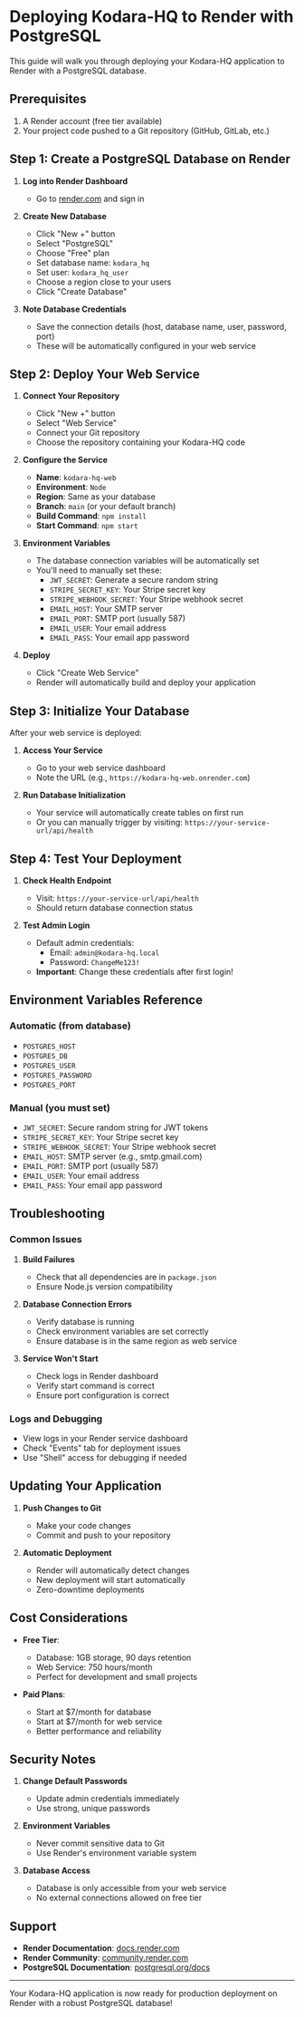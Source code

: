 # Deploying Kodara-HQ to Render with PostgreSQL

This guide will walk you through deploying your Kodara-HQ application to Render with a PostgreSQL database.

## Prerequisites

1. A Render account (free tier available)
2. Your project code pushed to a Git repository (GitHub, GitLab, etc.)

## Step 1: Create a PostgreSQL Database on Render

1. **Log into Render Dashboard**
   - Go to [render.com](https://render.com) and sign in

2. **Create New Database**
   - Click "New +" button
   - Select "PostgreSQL"
   - Choose "Free" plan
   - Set database name: `kodara_hq`
   - Set user: `kodara_hq_user`
   - Choose a region close to your users
   - Click "Create Database"

3. **Note Database Credentials**
   - Save the connection details (host, database name, user, password, port)
   - These will be automatically configured in your web service

## Step 2: Deploy Your Web Service

1. **Connect Your Repository**
   - Click "New +" button
   - Select "Web Service"
   - Connect your Git repository
   - Choose the repository containing your Kodara-HQ code

2. **Configure the Service**
   - **Name**: `kodara-hq-web`
   - **Environment**: `Node`
   - **Region**: Same as your database
   - **Branch**: `main` (or your default branch)
   - **Build Command**: `npm install`
   - **Start Command**: `npm start`

3. **Environment Variables**
   - The database connection variables will be automatically set
   - You'll need to manually set these:
     - `JWT_SECRET`: Generate a secure random string
     - `STRIPE_SECRET_KEY`: Your Stripe secret key
     - `STRIPE_WEBHOOK_SECRET`: Your Stripe webhook secret
     - `EMAIL_HOST`: Your SMTP server
     - `EMAIL_PORT`: SMTP port (usually 587)
     - `EMAIL_USER`: Your email address
     - `EMAIL_PASS`: Your email app password

4. **Deploy**
   - Click "Create Web Service"
   - Render will automatically build and deploy your application

## Step 3: Initialize Your Database

After your web service is deployed:

1. **Access Your Service**
   - Go to your web service dashboard
   - Note the URL (e.g., `https://kodara-hq-web.onrender.com`)

2. **Run Database Initialization**
   - Your service will automatically create tables on first run
   - Or you can manually trigger by visiting: `https://your-service-url/api/health`

## Step 4: Test Your Deployment

1. **Check Health Endpoint**
   - Visit: `https://your-service-url/api/health`
   - Should return database connection status

2. **Test Admin Login**
   - Default admin credentials:
     - Email: `admin@kodara-hq.local`
     - Password: `ChangeMe123!`
   - **Important**: Change these credentials after first login!

## Environment Variables Reference

### Automatic (from database)
- `POSTGRES_HOST`
- `POSTGRES_DB`
- `POSTGRES_USER`
- `POSTGRES_PASSWORD`
- `POSTGRES_PORT`

### Manual (you must set)
- `JWT_SECRET`: Secure random string for JWT tokens
- `STRIPE_SECRET_KEY`: Your Stripe secret key
- `STRIPE_WEBHOOK_SECRET`: Your Stripe webhook secret
- `EMAIL_HOST`: SMTP server (e.g., smtp.gmail.com)
- `EMAIL_PORT`: SMTP port (usually 587)
- `EMAIL_USER`: Your email address
- `EMAIL_PASS`: Your email app password

## Troubleshooting

### Common Issues

1. **Build Failures**
   - Check that all dependencies are in `package.json`
   - Ensure Node.js version compatibility

2. **Database Connection Errors**
   - Verify database is running
   - Check environment variables are set correctly
   - Ensure database is in the same region as web service

3. **Service Won't Start**
   - Check logs in Render dashboard
   - Verify start command is correct
   - Ensure port configuration is correct

### Logs and Debugging

- View logs in your Render service dashboard
- Check "Events" tab for deployment issues
- Use "Shell" access for debugging if needed

## Updating Your Application

1. **Push Changes to Git**
   - Make your code changes
   - Commit and push to your repository

2. **Automatic Deployment**
   - Render will automatically detect changes
   - New deployment will start automatically
   - Zero-downtime deployments

## Cost Considerations

- **Free Tier**: 
  - Database: 1GB storage, 90 days retention
  - Web Service: 750 hours/month
  - Perfect for development and small projects

- **Paid Plans**: 
  - Start at $7/month for database
  - Start at $7/month for web service
  - Better performance and reliability

## Security Notes

1. **Change Default Passwords**
   - Update admin credentials immediately
   - Use strong, unique passwords

2. **Environment Variables**
   - Never commit sensitive data to Git
   - Use Render's environment variable system

3. **Database Access**
   - Database is only accessible from your web service
   - No external connections allowed on free tier

## Support

- **Render Documentation**: [docs.render.com](https://docs.render.com)
- **Render Community**: [community.render.com](https://community.render.com)
- **PostgreSQL Documentation**: [postgresql.org/docs](https://www.postgresql.org/docs/)

---

Your Kodara-HQ application is now ready for production deployment on Render with a robust PostgreSQL database!
